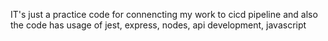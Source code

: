 IT's just a practice code for connencting my work to cicd pipeline and also the code has usage of jest, express, nodes, api development, javascript